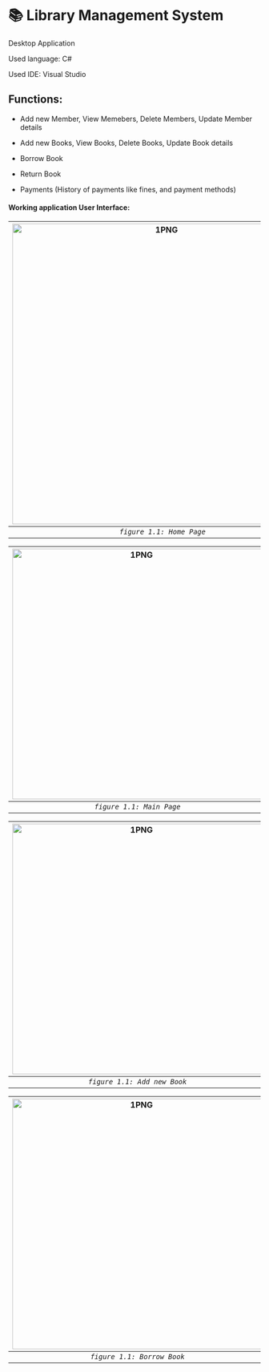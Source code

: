 # 📚 Library Management System

Desktop Application

Used language: C#

Used IDE: Visual Studio

## Functions:
  
  * Add new Member, View Memebers, Delete Members, Update Member details
  
  * Add new Books, View Books, Delete Books, Update Book details
  
  * Borrow Book
  
  * Return Book 
  
  * Payments (History of payments like fines, and payment methods)
  
  #### Working application User Interface:
  
  | <img alt="1PNG" width=600 src="https://user-images.githubusercontent.com/57215584/96998502-2c052100-1551-11eb-8a24-cad6b301c918.png"> |<img  width=600 alt="2PNG" a src="https://user-images.githubusercontent.com/57215584/96998544-3e7f5a80-1551-11eb-87e1-0620d71d6c5b.png">
|:--:|:--:|
| *`figure 1.1: Home Page`* | *`figure 1.2: Login Page`* |

  | <img width=500 alt="1PNG" src="https://user-images.githubusercontent.com/57215584/96998604-58b93880-1551-11eb-889d-45a10f529c79.png"> |<img  width=500 alt="2PNG" a src="https://user-images.githubusercontent.com/57215584/96998644-6f5f8f80-1551-11eb-8d50-04621a1196f5.png">
|:--:|:--:|
| *`figure 1.1: Main Page`* | *`figure 1.2: Add new memeber`* |

  | <img width=500 alt="1PNG" src="https://user-images.githubusercontent.com/57215584/96998983-147a6800-1552-11eb-9a84-f20a54b0b1c0.png"> |<img  width=500 alt="2PNG" a src="https://user-images.githubusercontent.com/57215584/96998994-193f1c00-1552-11eb-9dc4-395030b8a295.png">
|:--:|:--:|
| *`figure 1.1: Add new Book`* | *`figure 1.2: Issue Book`* |

  | <img width=500 alt="1PNG" src="https://user-images.githubusercontent.com/57215584/96999090-42f84300-1552-11eb-8ded-ae45004368fb.png"> |<img  width=500 alt="2PNG" a src="https://user-images.githubusercontent.com/57215584/96999099-45f33380-1552-11eb-9815-2a0a6b46c476.png">
|:--:|:--:|
| *`figure 1.1: Borrow Book`* | *`figure 1.2: Payments`* |
  
